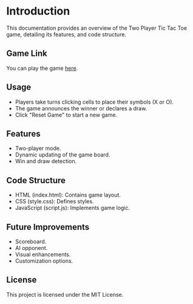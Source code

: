 # Introduction
This documentation provides an overview of the Two Player Tic Tac Toe game, detailing its features, and code structure.

## Game Link
You can play the game [here](https://saumyadkundu.github.io/Tic-Tac-toe/).

## Usage
- Players take turns clicking cells to place their symbols (X or O).
- The game announces the winner or declares a draw.
- Click "Reset Game" to start a new game.

## Features
- Two-player mode.
- Dynamic updating of the game board.
- Win and draw detection.

## Code Structure
- HTML (index.html): Contains game layout.
- CSS (style.css): Defines styles.
- JavaScript (script.js): Implements game logic.

## Future Improvements
- Scoreboard.
- AI opponent.
- Visual enhancements.
- Customization options.

## License
This project is licensed under the MIT License.
